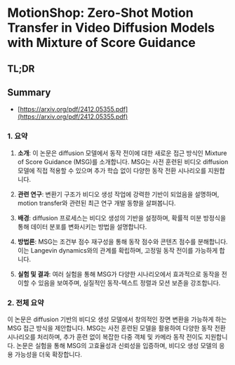 # MotionShop: Zero-Shot Motion Transfer in Video Diffusion Models with Mixture of Score Guidance
## TL;DR
## Summary
- [https://arxiv.org/pdf/2412.05355.pdf](https://arxiv.org/pdf/2412.05355.pdf)

### 1. 요약

1. **소개**: 이 논문은 diffusion 모델에서 동작 전이에 대한 새로운 접근 방식인 Mixture of Score Guidance (MSG)를 소개합니다. MSG는 사전 훈련된 비디오 diffusion 모델에 직접 적용할 수 있으며 추가 학습 없이 다양한 동작 전환 시나리오를 지원합니다.

2. **관련 연구**: 변환기 구조가 비디오 생성 작업에 강력한 기반이 되었음을 설명하며, motion transfer와 관련된 최근 연구 개발 동향을 살펴봅니다.

3. **배경**: diffusion 프로세스는 비디오 생성의 기반을 설정하며, 확률적 미분 방정식을 통해 데이터 분포를 변화시키는 방법을 설명합니다.

4. **방법론**: MSG는 조건부 점수 재구성을 통해 동작 점수와 콘텐츠 점수를 분해합니다. 이는 Langevin dynamics와의 관계를 확립하며, 고정밀 동작 전이를 가능하게 합니다.

5. **실험 및 결과**: 여러 실험을 통해 MSG가 다양한 시나리오에서 효과적으로 동작을 전이할 수 있음을 보여주며, 실질적인 동작-텍스트 정렬과 모션 보존을 강조합니다.

### 2. 전체 요약

이 논문은 diffusion 기반의 비디오 생성 모델에서 창의적인 장면 변환을 가능하게 하는 MSG 접근 방식을 제안합니다. MSG는 사전 훈련된 모델을 활용하여 다양한 동작 전환 시나리오를 처리하며, 추가 훈련 없이 복잡한 다중 객체 및 카메라 동작 전이도 지원합니다. 논문은 실험을 통해 MSG의 고효율성과 신뢰성을 입증하며, 비디오 생성 모델의 응용 가능성을 더욱 확장합니다.
